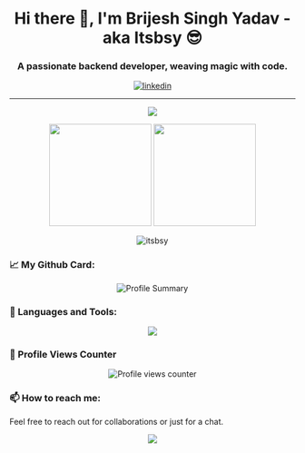 <h1 align="center">Hi there 👋, I'm Brijesh Singh Yadav - aka Itsbsy 😎</h1>

<h3 align="center">A passionate backend developer, weaving magic with code.</h3>

<p align="center">
<a href="https://www.linkedin.com/in/itsbsy" target="blank">
  <img align="center" src="https://img.shields.io/badge/-itsbsy-0077B5?style=flat&logo=linkedin&logoColor=white" alt="linkedin"/>
</a>
</p>

---


<p align="center">
  <img src="https://readme-typing-svg.herokuapp.com?lines=Backend+Development;Always+learning+new+things;Open+Source+Enthusiast;&center=true&width=500&height=50">
</p>

<div align="center">
  <img height="180em" src="https://github-readme-stats.vercel.app/api?username=itsbsy&show_icons=true&theme=radical&include_all_commits=true&count_private=true&cache_seconds=1800"/>
  <img height="180em" src="https://github-readme-stats.vercel.app/api/top-langs/?username=itsbsy&layout=compact&langs_count=7&theme=radical"/>
</div>


<p align="center">
  <img src="https://github-readme-streak-stats.herokuapp.com/?user=itsbsy&theme=dark" alt="itsbsy" />
</p>

### 📈 My Github Card:

<p align="center">
  <img src="https://github-profile-summary-cards.vercel.app/api/cards/profile-details?username=itsbsy&theme=vue" alt="Profile Summary" />
</p>



### 🧰 Languages and Tools:

<p align="center">
  <img src="https://skillicons.dev/icons?i=js,ts,html,css,python,nodejs,docker,nestjs,git,github,mongodb,mysql,neo4j,npm,redis,slack,vscode&perline=8" />
</p>



### 👀 Profile Views Counter

<p align="center">
  <img src="https://profile-counter.glitch.me/itsbsy/count.svg?" alt="Profile views counter"/>
</p>

### 📫 How to reach me:

Feel free to reach out for collaborations or just for a chat.

<p align="center">
  <a href="brijeshsinghyadav.9@gmail.com">
    <img src="https://skillicons.dev/icons?i=gmail" />
  </a>
</p>
